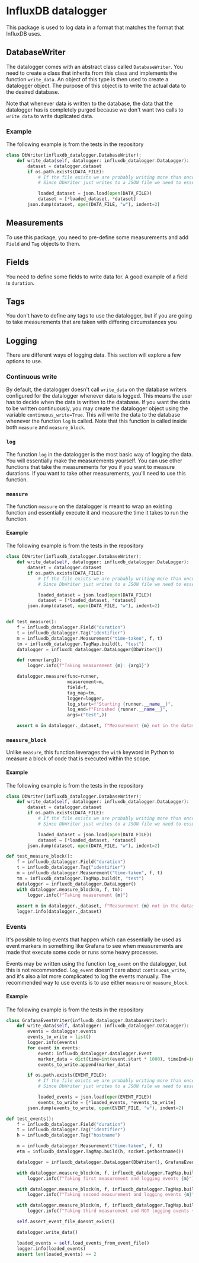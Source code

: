 # InfluxDB datalogger
This package is used to log data in a format that matches the format that InfluxDB uses. 

## DatabaseWriter
The datalogger comes with an abstract class called `DatabaseWriter`. You need to create a class that inherits from this class and implements the function `write_data`. An object of this type is then used to create a datalogger object. 
The purpose of this object is to write the actual data to the desired database.

Note that whenever data is written to the database, the data that the datalogger has is completely purged because we don't want two calls to `write_data` to write duplicated data. 

### Example
The following example is from the tests in the repository
```python
class DbWriter(influxdb_datalogger.DatabaseWriter):
    def write_data(self, datalogger: influxdb_datalogger.DataLogger):
        dataset = datalogger.dataset
        if os.path.exists(DATA_FILE):
            # If the file exists we are probably writing more than once in a test.
            # Since DbWriter just writes to a JSON file we need to essentially append to the existing data, which is what this does.

            loaded_dataset = json.load(open(DATA_FILE))
            dataset = [*loaded_dataset, *dataset]
        json.dump(dataset, open(DATA_FILE, "w"), indent=2)
```

## Measurements
To use this package, you need to pre-define some measurements and add `Field` and `Tag` objects to them.  

## Fields
You need to define some fields to write data for. A good example of a field is `duration`.  

## Tags
You don't have to define any tags to use the datalogger, but if you are going to take measurements that are taken with differing circumstances you   

## Logging
There are different ways of logging data. This section will explore a few options to use.

### Continuous write
By default, the datalogger doesn't call `write_data` on the database writers configured for the datalogger whenever data is logged. This means the user has to decide when the data is written to the database.
If you want the data to be written continuously, you may create the datalogger object using the variable `continuous_write=True`. This will write the data to the database whenever the function `log` is called.
Note that this function is called inside both `measure` and `measure_block`. 

### `log`
The function `log` in the datalogger is the most basic way of logging the data. You will essentially make the measurements yourself. 
You can use other functions that take the measurements for you if you want to measure durations. If you want to take other measurements, you'll need to use this function.  

### `measure`
The function `measure` on the datalogger is meant to wrap an existing function and essentially execute it and measure the time it takes to run the function. 

#### Example
The following example is from the tests in the repository
```python
class DbWriter(influxdb_datalogger.DatabaseWriter):
    def write_data(self, datalogger: influxdb_datalogger.DataLogger):
        dataset = datalogger.dataset
        if os.path.exists(DATA_FILE):
            # If the file exists we are probably writing more than once in a test.
            # Since DbWriter just writes to a JSON file we need to essentially append to the existing data, which is what this does.

            loaded_dataset = json.load(open(DATA_FILE))
            dataset = [*loaded_dataset, *dataset]
        json.dump(dataset, open(DATA_FILE, "w"), indent=2)


def test_measure():
    f = influxdb_datalogger.Field("duration")
    t = influxdb_datalogger.Tag("identifier")
    m = influxdb_datalogger.Measurement("time-taken", f, t)
    tm = influxdb_datalogger.TagMap.build(t, "test")
    datalogger = influxdb_datalogger.DataLogger(DbWriter())

    def runner(arg1):
        logger.info(f"Taking measurement {m}: {arg1}")

    datalogger.measure(func=runner,
                       measurement=m,
                       field=f,
                       tag_map=tm,
                       logger=logger,
                       log_start=f"Starting {runner.__name__}",
                       log_end=f"Finished {runner.__name__}",
                       args=("test",))

    assert m in datalogger._dataset, f"Measurement {m} not in the dataset"
```

### `measure_block`
Unlike `measure`, this function leverages the `with` keyword in Python to measure a block of code that is executed within the scope. 

#### Example
The following example is from the tests in the repository
```python
class DbWriter(influxdb_datalogger.DatabaseWriter):
    def write_data(self, datalogger: influxdb_datalogger.DataLogger):
        dataset = datalogger.dataset
        if os.path.exists(DATA_FILE):
            # If the file exists we are probably writing more than once in a test.
            # Since DbWriter just writes to a JSON file we need to essentially append to the existing data, which is what this does.

            loaded_dataset = json.load(open(DATA_FILE))
            dataset = [*loaded_dataset, *dataset]
        json.dump(dataset, open(DATA_FILE, "w"), indent=2)

def test_measure_block():
    f = influxdb_datalogger.Field("duration")
    t = influxdb_datalogger.Tag("identifier")
    m = influxdb_datalogger.Measurement("time-taken", f, t)
    tm = influxdb_datalogger.TagMap.build(t, "test")
    datalogger = influxdb_datalogger.DataLogger()
    with datalogger.measure_block(m, f, tm):
        logger.info(f"Taking measurement {m}")
    
    assert m in datalogger._dataset, f"Measurement {m} not in the dataset"
    logger.info(datalogger._dataset)
```

### Events
It's possible to log events that happen which can essentially be used as event markers in something like Grafana to see when measurements are made that execute some code or runs some heavy processes.

Events may be written using the function `log_event` on the datalogger, but this is not recommended. `log_event` doesn't care about `continuous_write`, and it's also a lot more complicated to log the events manually. 
The recommended way to use events is to use either `measure` or `measure_block`. 

#### Example
The following example is from the tests in the repository
```python
class GrafanaEventWriter(influxdb_datalogger.DatabaseWriter):
    def write_data(self, datalogger: influxdb_datalogger.DataLogger):
        events = datalogger.events
        events_to_write = list()
        logger.info(events)
        for event in events:
            event: influxdb_datalogger.datalogger.Event
            marker_data = dict(time=int(event.start * 1000), timeEnd=int(event.stop * 1000), tags=event.tag_map, text=event.measurement)
            events_to_write.append(marker_data)

        if os.path.exists(EVENT_FILE):
            # If the file exists we are probably writing more than once in a test.
            # Since DbWriter just writes to a JSON file we need to essentially append to the existing data, which is what this does.

            loaded_events = json.load(open(EVENT_FILE))
            events_to_write = [*loaded_events, *events_to_write]
        json.dump(events_to_write, open(EVENT_FILE, "w"), indent=2)

def test_events():
    f = influxdb_datalogger.Field("duration")
    t = influxdb_datalogger.Tag("identifier")
    h = influxdb_datalogger.Tag("hostname")

    m = influxdb_datalogger.Measurement("time-taken", f, t)
    etm = influxdb_datalogger.TagMap.build(h, socket.gethostname())

    datalogger = influxdb_datalogger.DataLogger(DbWriter(), GrafanaEventWriter())

    with datalogger.measure_block(m, f, influxdb_datalogger.TagMap.build(t, "first"), event_tags=etm):
        logger.info(f"Taking first measurement and logging events {m}")

    with datalogger.measure_block(m, f, influxdb_datalogger.TagMap.build(t, "second"), event_tags=etm):
        logger.info(f"Taking second measurement and logging events {m}")

    with datalogger.measure_block(m, f, influxdb_datalogger.TagMap.build(t, "third")):
        logger.info(f"Taking third measurement and NOT logging events {m}")

    self.assert_event_file_doesnt_exist()

    datalogger.write_data()

    loaded_events = self.load_events_from_event_file()
    logger.info(loaded_events)
    assert len(loaded_events) == 2
```
